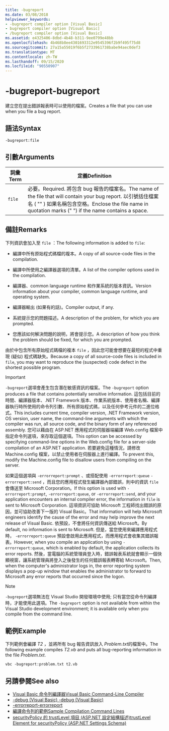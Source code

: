 ```yaml
---
title: -bugreport
ms.date: 03/08/2018
helpviewer_keywords:
- -bugreport compiler option [Visual Basic]
- bugreport compiler option [Visual Basic]
- /bugreport compiler option [Visual Basic]
ms.assetid: e4325406-8dbd-4b48-b311-9ee0799e48bb
ms.openlocfilehash: 4b468b8ee4301693312e9545396f2b9f495f75d8
ms.sourcegitcommit: 27a15a55019f6b5f2733961738babe94aec0def3
ms.translationtype: MT
ms.contentlocale: zh-TW
ms.lasthandoff: 09/15/2020
ms.locfileid: "90550907"
---
```

# <a name="-bugreport"></a><span data-ttu-id="094f4-102">-bugreport</span><span class="sxs-lookup"><span data-stu-id="094f4-102">-bugreport</span></span>

<span data-ttu-id="094f4-103">建立您在提出錯誤報表時可以使用的檔案。</span><span class="sxs-lookup"><span data-stu-id="094f4-103">Creates a file that you can use when you file a bug report.</span></span>

## <a name="syntax"></a><span data-ttu-id="094f4-104">語法</span><span class="sxs-lookup"><span data-stu-id="094f4-104">Syntax</span></span>

```console
-bugreport:file
```

## <a name="arguments"></a><span data-ttu-id="094f4-105">引數</span><span class="sxs-lookup"><span data-stu-id="094f4-105">Arguments</span></span>

|<span data-ttu-id="094f4-106">詞彙</span><span class="sxs-lookup"><span data-stu-id="094f4-106">Term</span></span>|<span data-ttu-id="094f4-107">定義</span><span class="sxs-lookup"><span data-stu-id="094f4-107">Definition</span></span>|
|---|---|
|`file`|<span data-ttu-id="094f4-108">必要。</span><span class="sxs-lookup"><span data-stu-id="094f4-108">Required.</span></span> <span data-ttu-id="094f4-109">將包含 bug 報告的檔案名。</span><span class="sxs-lookup"><span data-stu-id="094f4-109">The name of the file that will contain your bug report.</span></span> <span data-ttu-id="094f4-110">以引號括住檔案名 ( "" ) 如果名稱包含空格。</span><span class="sxs-lookup"><span data-stu-id="094f4-110">Enclose the file name in quotation marks (" ") if the name contains a space.</span></span>|

## <a name="remarks"></a><span data-ttu-id="094f4-111">備註</span><span class="sxs-lookup"><span data-stu-id="094f4-111">Remarks</span></span>

<span data-ttu-id="094f4-112">下列資訊會加入至 `file` ：</span><span class="sxs-lookup"><span data-stu-id="094f4-112">The following information is added to `file`:</span></span>

- <span data-ttu-id="094f4-113">編譯中所有原始程式碼檔的複本。</span><span class="sxs-lookup"><span data-stu-id="094f4-113">A copy of all source-code files in the compilation.</span></span>

- <span data-ttu-id="094f4-114">編譯中所使用之編譯器選項的清單。</span><span class="sxs-lookup"><span data-stu-id="094f4-114">A list of the compiler options used in the compilation.</span></span>

- <span data-ttu-id="094f4-115">編譯器、common language runtime 和作業系統的版本資訊。</span><span class="sxs-lookup"><span data-stu-id="094f4-115">Version information about your compiler, common language runtime, and operating system.</span></span>

- <span data-ttu-id="094f4-116">編譯器輸出 (如果有的話)。</span><span class="sxs-lookup"><span data-stu-id="094f4-116">Compiler output, if any.</span></span>

- <span data-ttu-id="094f4-117">系統提示您的問題描述。</span><span class="sxs-lookup"><span data-stu-id="094f4-117">A description of the problem, for which you are prompted.</span></span>

- <span data-ttu-id="094f4-118">您應該如何解決問題的說明，將會提示您。</span><span class="sxs-lookup"><span data-stu-id="094f4-118">A description of how you think the problem should be fixed, for which you are prompted.</span></span>

<span data-ttu-id="094f4-119">由於中包含所有原始程式碼檔的複本 `file` ，因此您可能會想要在最短的程式中重現 (疑似) 程式碼缺失。</span><span class="sxs-lookup"><span data-stu-id="094f4-119">Because a copy of all source-code files is included in `file`, you may want to reproduce the (suspected) code defect in the shortest possible program.</span></span>

> [!IMPORTANT]
> <span data-ttu-id="094f4-120">`-bugreport`選項會產生包含潛在敏感資訊的檔案。</span><span class="sxs-lookup"><span data-stu-id="094f4-120">The `-bugreport` option produces a file that contains potentially sensitive information.</span></span> <span data-ttu-id="094f4-121">這包括目前的時間、編譯器版本、.NET Framework 版本、作業系統版本、使用者名稱、編譯器執行時所使用的命令列引數、所有原始程式碼，以及任何參考元件的二進位格式。</span><span class="sxs-lookup"><span data-stu-id="094f4-121">This includes current time, compiler version, .NET Framework version, OS version, user name, the command-line arguments with which the compiler was run, all source code, and the binary form of any referenced assembly.</span></span> <span data-ttu-id="094f4-122">您可以藉由在 ASP.NET 應用程式的伺服器端編譯 Web.config 檔案中指定命令列選項，來存取這個選項。</span><span class="sxs-lookup"><span data-stu-id="094f4-122">This option can be accessed by specifying command-line options in the Web.config file for a server-side compilation of an ASP.NET application.</span></span> <span data-ttu-id="094f4-123">若要避免這種情況，請修改 Machine.config 檔案，以禁止使用者在伺服器上進行編譯。</span><span class="sxs-lookup"><span data-stu-id="094f4-123">To prevent this, modify the Machine.config file to disallow users from compiling on the server.</span></span>

<span data-ttu-id="094f4-124">如果這個選項與 `-errorreport:prompt` 、或搭配使用 `-errorreport:queue` `-errorreport:send` ，而且您的應用程式發生編譯器內部錯誤，則中的資訊 `file` 會傳送至 Microsoft Corporation。</span><span class="sxs-lookup"><span data-stu-id="094f4-124">If this option is used with `-errorreport:prompt`, `-errorreport:queue`, or `-errorreport:send`, and your application encounters an internal compiler error, the information in `file` is sent to Microsoft Corporation.</span></span> <span data-ttu-id="094f4-125">這項資訊可協助 Microsoft 工程師找出錯誤的原因，並可協助改善下一版的 Visual Basic。</span><span class="sxs-lookup"><span data-stu-id="094f4-125">That information will help Microsoft engineers identify the cause of the error and may help improve the next release of Visual Basic.</span></span> <span data-ttu-id="094f4-126">依預設，不會將任何資訊傳送給 Microsoft。</span><span class="sxs-lookup"><span data-stu-id="094f4-126">By default, no information is sent to Microsoft.</span></span> <span data-ttu-id="094f4-127">但是，當您使用來編譯應用程式時， `-errorreport:queue` 預設會啟用此應用程式，而應用程式會收集其錯誤報表。</span><span class="sxs-lookup"><span data-stu-id="094f4-127">However, when you compile an application by using `-errorreport:queue`, which is enabled by default, the application collects its error reports.</span></span> <span data-ttu-id="094f4-128">然後，當電腦的系統管理員登入時，錯誤報表系統就會顯示一個快顯視窗，讓系統管理員將登入之後發生的任何錯誤報表轉寄給 Microsoft。</span><span class="sxs-lookup"><span data-stu-id="094f4-128">Then, when the computer's administrator logs in, the error reporting system displays a pop-up window that enables the administrator to forward to Microsoft any error reports that occurred since the logon.</span></span>

> [!NOTE]
> <span data-ttu-id="094f4-129">`-bugreport`選項無法在 Visual Studio 開發環境中使用; 只有當您從命令列編譯時，才能使用此選項。</span><span class="sxs-lookup"><span data-stu-id="094f4-129">The `-bugreport` option is not available from within the Visual Studio development environment; it is available only when you compile from the command line.</span></span>

## <a name="example"></a><span data-ttu-id="094f4-130">範例</span><span class="sxs-lookup"><span data-stu-id="094f4-130">Example</span></span>

<span data-ttu-id="094f4-131">下列範例會編譯 *T2* ，並將所有 bug 報告資訊放入 *Problem.txt*的檔案中。</span><span class="sxs-lookup"><span data-stu-id="094f4-131">The following example compiles *T2.vb* and puts all bug-reporting information in the file *Problem.txt*.</span></span>

```console
vbc -bugreport:problem.txt t2.vb
```

## <a name="see-also"></a><span data-ttu-id="094f4-132">另請參閱</span><span class="sxs-lookup"><span data-stu-id="094f4-132">See also</span></span>

- [<span data-ttu-id="094f4-133">Visual Basic 命令列編譯器</span><span class="sxs-lookup"><span data-stu-id="094f4-133">Visual Basic Command-Line Compiler</span></span>](index.md)
- [<span data-ttu-id="094f4-134">-debug (Visual Basic) </span><span class="sxs-lookup"><span data-stu-id="094f4-134">-debug (Visual Basic)</span></span>](debug.md)
- [<span data-ttu-id="094f4-135">-errorreport</span><span class="sxs-lookup"><span data-stu-id="094f4-135">-errorreport</span></span>](errorreport.md)
- [<span data-ttu-id="094f4-136">編譯命令列的範例</span><span class="sxs-lookup"><span data-stu-id="094f4-136">Sample Compilation Command Lines</span></span>](sample-compilation-command-lines.md)
- <span data-ttu-id="094f4-137">[securityPolicy 的 trustLevel 項目 (ASP.NET 設定結構描述)](/previous-versions/dotnet/netframework-4.0/as399f0x(v=vs.100))</span><span class="sxs-lookup"><span data-stu-id="094f4-137">[trustLevel Element for securityPolicy (ASP.NET Settings Schema)](/previous-versions/dotnet/netframework-4.0/as399f0x(v=vs.100))</span></span>
